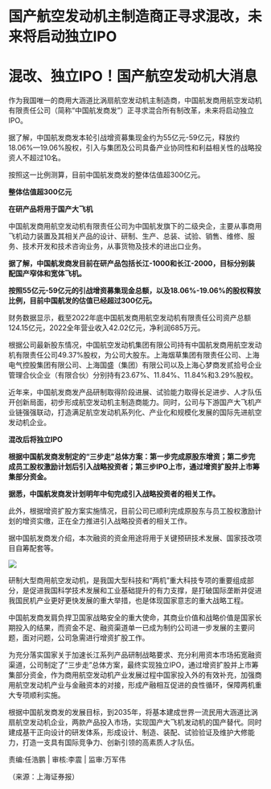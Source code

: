 # 国产航空发动机主制造商正寻求混改，未来将启动独立IPO

# 混改、独立IPO！国产航空发动机大消息

作为我国唯一的商用大涵道比涡扇航空发动机主制造商，中国航发商用航空发动机有限责任公司（简称“中国航发商发”）正寻求混合所有制改革，未来将启动独立IPO。

据了解，中国航发商发本轮引战增资募集现金约为55亿元-59亿元，释放约18.06%—19.06%股权，引入与集团及公司具备产业协同性和利益相关性的战略投资人不超过10名。

按照这一比例测算，目前中国航发商发的整体估值超300亿元。

**整体估值超300亿元**

**在研产品将用于国产大飞机**

中国航发商用航空发动机有限责任公司为中国航发旗下的二级央企，主要从事商用飞机动力装置及其相关产品的设计、研制、生产、总装、试验、销售、维修、服务、技术开发和技术咨询业务，从事货物及技术的进出口业务。

**据了解，中国航发商发目前在研产品包括长江-1000和长江-2000，目标分别装配国产窄体和宽体飞机。**

**按照55亿元-59亿元的引战增资募集现金总额，以及18.06%-19.06%的股权释放比例，目前中国航发的估值已经超过300亿元。**

财务数据显示，截至2022年底中国航发商用航空发动机有限责任公司资产总额124.15亿元，2022全年营业收入42.02亿元，净利润685万元。

根据公司最新股东情况，中国航空发动机集团有限公司持有中国航发商用航空发动机有限责任公司49.37%股权，为公司大股东。上海烟草集团有限责任公司、上海电气控股集团有限公司、上海国盛（集团）有限公司以及上海心梦商发贰拾号企业管理合伙企业（有限合伙）分别持有23.67%、11.84%、11.84%和3.29%股权。

近年来，中国航发商发产品研制取得阶段进展、试验能力取得长足进步、人才队伍开创新局面，初步形成航空发动机主制造商能力。同时，公司与下游国产大飞机产业链强强联动，打造满足航空发动机系列化、产业化和规模化发展的国际先进航空发动机企业。

**混改后将独立IPO**

**根据中国航发商发制定的“三步走”总体方案：第一步完成原股东增资；第二步完成员工股权激励计划后引入战略投资者；第三步IPO上市，通过增资扩股并上市筹集部分资金。**

**据悉，中国航发商发计划明年中旬完成引入战略投资者的相关工作。**

此外，根据增资扩股方案实施情况，目前公司已顺利完成原股东与员工股权激励计划的增资实缴，正在全力推进引入战略投资者的相关工作。

据中国航发商发介绍，本次融资的资金用途将用于关键预研技术发展、国家技改项目自筹配套等。

![](https://inews.gtimg.com/om_bt/O7otlxgF7yemuncWbjXKXz_RYbfx6ebm9Dd98d0hVRMPIAA/1000)

研制大型商用航空发动机，是我国大型科技和“两机”重大科技专项的重要组成部分，是促进我国科学技术发展和工业基础提升的有力支撑，是打破国际垄断并促进我国民机产业更好更快发展的重大举措，也是体现国家意志的重大战略工程。

中国航发商发肩负捍卫国家战略安全的重大使命，其商业价值和战略价值是国家长期投入的结果，而资金不足、融资渠道单一已成为制约公司进一步发展的主要问题，面对问题，公司急需进行增资扩股工作。

为充分落实国家关于加速长江系列产品研制战略要求、充分利用资本市场拓宽融资渠道，公司制定了“三步走”总体方案，最终实现独立IPO，通过增资扩股并上市筹集部分资金，作为商用航空发动机产业发展过程中国家投入外的有效补充，加强商用航空发动机产业与金融资本的对接，形成产融相互促进的良性循环，保障两机重大专项顺利实施。

根据中国航发商发的发展目标，到2035年，将基本建成世界一流民用大涵道比涡扇航空发动机企业，两款产品投入市场，实现国产大飞机发动机的国产替代。同时建成基干正向设计的研发体系，形成设计、制造、装配、试验验证及维护大修能力，打造一支具有国际竞争力、创新引领的高素质人才队伍。

责编:任浩鹏 | 审核:李震 | 监审:万军伟

（来源：上海证券报）

